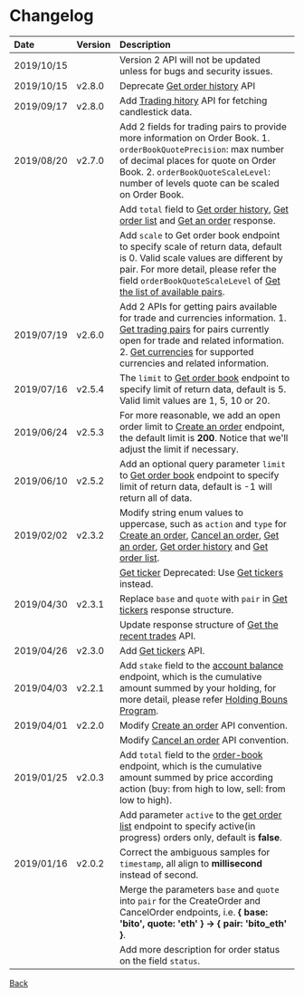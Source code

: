 # Changelog

| Date | Version | Description |
| :--- | :--- | :--- |
| 2019/10/15 |  | Version 2 API will not be updated unless for bugs and security issues. |
| 2019/10/15 | v2.8.0 | Deprecate [Get order history](changelog.md) API |
| 2019/09/17 | v2.8.0 | Add [Trading hitory](changelog.md) API for fetching candlestick data. |
| 2019/08/20 | v2.7.0 | Add 2 fields for trading pairs to provide more information on Order Book.   1. `orderBookQuotePrecision`: max number of decimal places for quote on Order Book.    2. `orderBookQuoteScaleLevel`: number of levels quote can be scaled on Order Book. |
|  |  | Add `total` field to [Get order history](changelog.md), [Get order list](changelog.md) and [Get an order](changelog.md) response. |
|  |  | Add `scale` to Get order book endpoint to specify scale of return data, default is 0. Valid scale values are different by pair. For more detail, please refer the field `orderBookQuoteScaleLevel` of [Get the list of available pairs](changelog.md). |
| 2019/07/19 | v2.6.0 | Add 2 APIs for getting pairs available for trade and currencies information.   1. [Get trading pairs](changelog.md) for pairs currently open for trade and related information.   2. [Get currencies](changelog.md) for supported currencies and related information. |
| 2019/07/16 | v2.5.4 | The `limit` to [Get order book](changelog.md) endpoint to specify limit of return data, default is 5. Valid limit values are 1, 5, 10 or 20. |
| 2019/06/24 | v2.5.3 | For more reasonable, we add an open order limit to [Create an order](changelog.md) endpoint, the default limit is **200**. Notice that we'll adjust the limit if necessary. |
| 2019/06/10 | v2.5.2 | Add an optional query parameter `limit` to [Get order book](changelog.md) endpoint to specify limit of return data, default is -1 will return all of data. |
| 2019/02/02 | v2.3.2 | Modify string enum values to uppercase, such as `action` and `type` for [Create an order](changelog.md), [Cancel an order](changelog.md), [Get an order](changelog.md), [Get order history](changelog.md) and [Get order list](changelog.md). |
|  |  | [Get ticker](changelog.md) Deprecated: Use [Get tickers](changelog.md) instead. |
| 2019/04/30 | v2.3.1 | Replace `base` and `quote` with `pair` in [Get tickers](changelog.md) response structure. |
|  |  | Update response structure of [Get the recent trades](changelog.md) API. |
| 2019/04/26 | v2.3.0 | Add [Get tickers](changelog.md) API. |
| 2019/04/03 | v2.2.1 | Add `stake` field to the [account balance](changelog.md) endpoint, which is the cumulative amount summed by your holding, for more detail, please refer [Holding Bouns Program](https://www.bitopro.com/landing_pages/stake). |
| 2019/04/01 | v2.2.0 | Modify [Create an order](changelog.md) API convention. |
|  |  | Modify [Cancel an order](changelog.md) API convention. |
| 2019/01/25 | v2.0.3 | Add `total` field to the [order-book](changelog.md) endpoint, which is the cumulative amount summed by price according action \(buy: from high to low, sell: from low to high\). |
|  |  | Add parameter `active` to the [get order list](changelog.md) endpoint to specify active\(in progress\) orders only, default is **false**. |
| 2019/01/16 | v2.0.2 | Correct the ambiguous samples for `timestamp`, all align to **millisecond** instead of second. |
|  |  | Merge the parameters `base` and `quote` into `pair` for the CreateOrder and CancelOrder endpoints, i.e. **{ base: 'bito', quote: 'eth' } -&gt; { pair: 'bito\_eth' }**. |
|  |  | Add more description for order status on the field `status`. |

[Back](rest.md)

